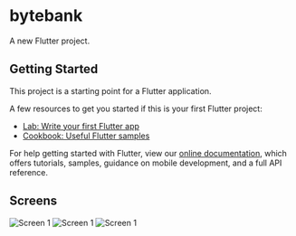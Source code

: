 # bytebank

A new Flutter project.

## Getting Started

This project is a starting point for a Flutter application.

A few resources to get you started if this is your first Flutter project:

- [Lab: Write your first Flutter app](https://flutter.dev/docs/get-started/codelab)
- [Cookbook: Useful Flutter samples](https://flutter.dev/docs/cookbook)

For help getting started with Flutter, view our
[online documentation](https://flutter.dev/docs), which offers tutorials,
samples, guidance on mobile development, and a full API reference.

## Screens

![Screen 1](https://i.ibb.co/59nb9wz/screenshot-2020-05-30-14-46-40-797.png)
![Screen 1](https://i.ibb.co/9tkL3Wt/screenshot-2020-05-30-14-46-45-825.png)
![Screen 1](https://i.ibb.co/JFts3t2/screenshot-2020-05-30-14-47-02-729.png)
